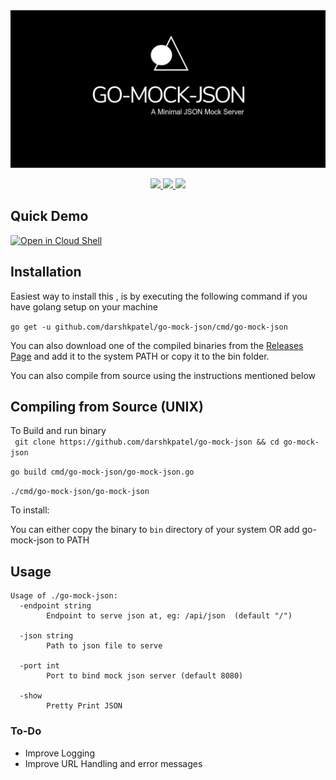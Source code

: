 <img src="img/banner.png">

<p align="center" >

<a href="https://travis-ci.com/darshkpatel/go-mock-json">
<img src="https://travis-ci.com/darshkpatel/go-mock-json.svg?branch=master">
</a>

<a href="https://github.com/darshkpatel/go-mock-json/releases">
<img src="https://img.shields.io/github/release/darshkpatel/go-mock-json.svg">
</a>

<a href="https://github.com/darshkpatel/go-mock-json/blob/master/LICENSE.md">
<img src="https://img.shields.io/github/license/darshkpatel/go-mock-json.svg?color=yellow">
</a>


</p>

## Quick Demo
[![Open in Cloud Shell](https://gstatic.com/cloudssh/images/open-btn.svg)](https://ssh.cloud.google.com/cloudshell/editor?cloudshell_git_repo=https%3A%2F%2Fgithub.com%2Fdarshkpatel%2Fgo-mock-json&cloudshell_git_branch=master&cloudshell_tutorial=README.md)


## Installation

Easiest way to install this , is by executing the following command if you have golang setup on your machine 

`go get -u github.com/darshkpatel/go-mock-json/cmd/go-mock-json`

You can also download one of the compiled binaries from the [Releases Page](https://github.com/darshkpatel/go-mock-json/releases) and add it to the system PATH or copy it to the bin folder.

You can also compile from source using the instructions mentioned below

## Compiling from Source (UNIX)
To Build and run binary  
```  git clone https://github.com/darshkpatel/go-mock-json && cd go-mock-json  ```

``` go build cmd/go-mock-json/go-mock-json.go ```

```./cmd/go-mock-json/go-mock-json```

To install:

You can either copy the binary to ```bin``` directory of your system OR add go-mock-json to PATH


## Usage
```
Usage of ./go-mock-json:
  -endpoint string 
        Endpoint to serve json at, eg: /api/json  (default "/")

  -json string
    	Path to json file to serve
        
  -port int
    	Port to bind mock json server (default 8080)

  -show
    	Pretty Print JSON
```

### To-Do
* Improve Logging
* Improve URL Handling and error messages
